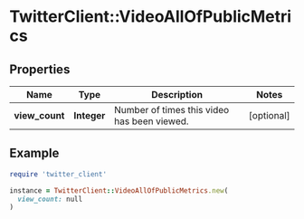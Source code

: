 # TwitterClient::VideoAllOfPublicMetrics

## Properties

| Name | Type | Description | Notes |
| ---- | ---- | ----------- | ----- |
| **view_count** | **Integer** | Number of times this video has been viewed. | [optional] |

## Example

```ruby
require 'twitter_client'

instance = TwitterClient::VideoAllOfPublicMetrics.new(
  view_count: null
)
```

